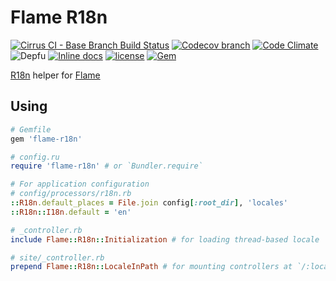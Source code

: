 # Flame R18n

[![Cirrus CI - Base Branch Build Status](https://img.shields.io/cirrus/github/AlexWayfer/flame-r18n?style=flat-square)](https://cirrus-ci.com/github/AlexWayfer/flame-r18n)
[![Codecov branch](https://img.shields.io/codecov/c/github/AlexWayfer/flame-r18n/master.svg?style=flat-square)](https://codecov.io/gh/AlexWayfer/flame-r18n)
[![Code Climate](https://img.shields.io/codeclimate/maintainability/AlexWayfer/flame-r18n.svg?style=flat-square)](https://codeclimate.com/github/AlexWayfer/flame-r18n)
![Depfu](https://img.shields.io/depfu/AlexWayfer/flame-r18n?style=flat-square)
[![Inline docs](https://inch-ci.org/github/AlexWayfer/flame-r18n.svg?branch=master)](https://inch-ci.org/github/AlexWayfer/flame-r18n)
[![license](https://img.shields.io/github/license/AlexWayfer/flame-r18n.svg?style=flat-square)](https://github.com/AlexWayfer/flame-r18n/blob/master/LICENSE)
[![Gem](https://img.shields.io/gem/v/flame-r18n.svg?style=flat-square)](https://rubygems.org/gems/flame-r18n)

[R18n](https://github.com/ai/r18n) helper for
[Flame](https://github.com/AlexWayfer/flame)

## Using

```ruby
# Gemfile
gem 'flame-r18n'

# config.ru
require 'flame-r18n' # or `Bundler.require`

# For application configuration
# config/processors/r18n.rb
::R18n.default_places = File.join config[:root_dir], 'locales'
::R18n::I18n.default = 'en'

# _controller.rb
include Flame::R18n::Initialization # for loading thread-based locale

# site/_controller.rb
prepend Flame::R18n::LocaleInPath # for mounting controllers at `/:locale`
```
